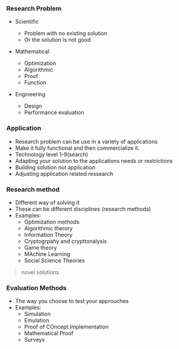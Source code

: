 

### Research Problem
* Scientific
    * Problem with no existing solution
    * Or the solution is not good

* Mathematical 
    * Optimization
    * Algorithmic
    * Proof
    * Function

* Engineering
    * Design
    * Performance evaluation

### Application

* Research problem can be use in a variety of applications
* Make it fully functional and then commercialize it.
* Technology level 1-9(search)
* Adapting your solution to the applications needs or restrictions
* Building solution not application
* Adjusting application related ressearch

### Research method

* Different way of solving it
* These can be different disciplines (research methods)
* Examples:
    * Optimization methods
    * Algorithmic therory
    * Information Theory
    * Cryptogrpahy and crypttonalysis
    * Game theory
    * MAchine Learning
    * Social Science Theories
> novel solutions

### Evaluation Methods

* The way you choose to test your approuches
* Examples:
    * Simulation
    * Emulation
    * Proof of COncept Implementation
    * Mathematical Proof
    * Surveys




